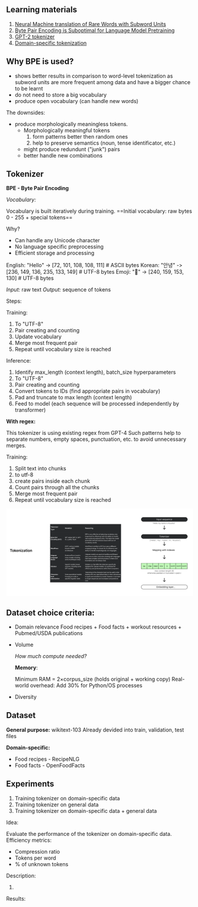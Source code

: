 ## Learning materials

1. [Neural Machine translation of Rare Words with Subword Units](https://arxiv.org/pdf/1508.07909)
2. [Byte Pair Encoding is Suboptimal for Language Model Pretraining](https://arxiv.org/pdf/2004.03720)
3. [GPT-2 tokenizer](https://github.com/openai/gpt-2/blob/master/src/encoder.py)
4. [Domain-specific tokenization](https://arxiv.org/html/2405.09395v2)

## Why BPE is used?

- shows better results in comparison to word-level tokenization as subword units are more frequent among data and have a bigger chance to be learnt
- do not need to store a big vocabulary
- produce open vocabulary (can handle new words)

The downsides:

- produce morphologically meaningless tokens.
  - Morphologically meaningful tokens
    1. form patterns better then random ones
    2. help to preserve semantics (noun, tense identificator, etc.)
  - might produce redundunt ("junk") pairs
  - better handle new combinations

## Tokenizer

**BPE - Byte Pair Encoding**

_Vocabulary:_

Vocabulary is built iteratively during training.
==Initial vocabulary: raw bytes 0 - 255 + special tokens==

Why?

- Can handle any Unicode character
- No language specific preprocessing
- Efficient storage and processing

English: "Hello" -> [72, 101, 108, 108, 111] # ASCII bytes
Korean: "안녕" -> [236, 149, 136, 235, 133, 149] # UTF-8 bytes
Emoji: "🙂" -> [240, 159, 153, 130] # UTF-8 bytes

_Input:_ raw text
_Output:_ sequence of tokens

Steps:

Training:

1. To "UTF-8"
2. Pair creating and counting
3. Update vocabulary
4. Merge most frequent pair
5. Repeat until vocabulary size is reached

Inference:

1. Identify max_length (context length), batch_size hyperparameters
2. To "UTF-8"
3. Pair creating and counting
4. Convert tokens to IDs (find appropriate pairs in vocabulary)
5. Pad and truncate to max length (context length)
6. Feed to model (each sequence will be processed independently by transformer)

**With regex:**

This tokenizer is using existing regex from GPT-4
Such patterns help to separate numbers, empty spaces, punctuation, etc. to avoid unnecessary merges.

Training:

1. Split text into chunks
2. to utf-8
3. create pairs inside each chunk
4. Count pairs through all the chunks
5. Merge most frequent pair
6. Repeat until vocabulary size is reached

![tokenizer vizualization](../img/tokenization.png)

## Dataset choice criteria:

- Domain relevance
  Food recipes + Food facts + workout resources + Pubmed/USDA publications
- Volume

  _How much compute needed?_

  **Memory**:

  Minimum RAM = 2×corpus_size (holds original + working copy)
  Real-world overhead: Add 30% for Python/OS processes

- Diversity

## Dataset

**General purpose:** wikitext-103
Already devided into train, validation, test files

**Domain-specific:**

- Food recipes - RecipeNLG
- Food facts - OpenFoodFacts

## Experiments

1. Training tokenizer on domain-specific data
2. Training tokenizer on general data
3. Training tokenizer on domain-specific data + general data

Idea:

Evaluate the performance of the tokenizer on domain-specific data.
Efficiency metrics:

- Compression ratio
- Tokens per word
- % of unknown tokens

Description:

1.

Results:
